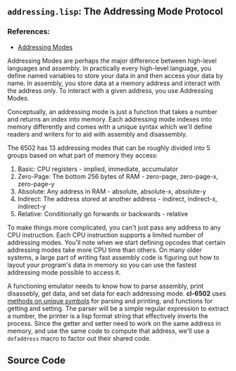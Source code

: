 ## `addressing.lisp`: The Addressing Mode Protocol

### References:
* [Addressing Modes](http://www.obelisk.demon.co.uk/6502/addressing.html)

Addressing Modes are perhaps *the* major difference between high-level languages
and assembly. In practically every high-level language, you define named
variables to store your data in and then access your data by name. In assembly,
you store data at a memory address and interact with the address only. To
interact with a given address, you use Addressing Modes.

Conceptually, an addressing mode is just a function that takes a number and
returns an index into memory. Each addressing mode indexes into memory
differently and comes with a unique syntax which we'll define readers and
writers for to aid with assembly and disassembly.

The 6502 has 13 addressing modes that can be roughly divided into 5 groups based
on what part of memory they access:

1. Basic: CPU registers - implied, immediate, accumulator
2. Zero-Page: The bottom 256 bytes of RAM - zero-page, zero-page-x, zero-page-y
3. Absolute: Any address in RAM - absolute, absolute-x, absolute-y
4. Indirect: The address stored at another address - indirect, indirect-x, indirect-y
5. Relative: Conditionally go forwards or backwards - relative

To make things more complicated, you can't just pass any address to any CPU
instruction. Each CPU instruction supports a limited number of addressing modes.
You'll note when we start defining opcodes that certain addressing modes take
more CPU time than others. On many older systems, a large part of writing fast
assembly code is figuring out how to layout your program's data in memory so
you can use the fastest addressing mode possible to access it.

A functioning emulator needs to know how to parse assembly, print disassebly, get data,
and set data for each addressing mode. **cl-6502** uses
[methods on unique symbols](http://cl-cookbook.sourceforge.net/clos-tutorial/#section-4.5)
for parsing and printing, and functions for getting and setting. The parser
will be a simple regular expression to extract a number, the printer is a lisp
format string that effectively inverts the process. Since the getter and setter
need to work on the same address in memory, and use the same code to compute
that address, we'll use a `defaddress` macro to factor out their shared code.

## Source Code
